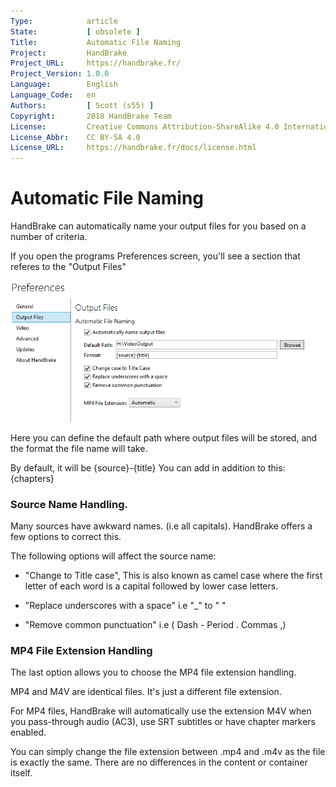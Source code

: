 ```yaml
---
Type:            article
State:           [ obsolete ]
Title:           Automatic File Naming
Project:         HandBrake
Project_URL:     https://handbrake.fr/
Project_Version: 1.0.0
Language:        English
Language_Code:   en
Authors:         [ Scott (s55) ]
Copyright:       2018 HandBrake Team
License:         Creative Commons Attribution-ShareAlike 4.0 International
License_Abbr:    CC BY-SA 4.0
License_URL:     https://handbrake.fr/docs/license.html
---
```


Automatic File Naming
=============================

HandBrake can automatically name your output files for you based on a number of criteria.

If you open the programs Preferences screen, you'll see a section that referes to the "Output Files"

![File output preferences](../../images/windows/output-file-preferences-1.0.0.png "File output preferences")

Here you can define the default path where output files will be stored, and the format the file name will take.

By default, it will be {source}-{title}
You can add in addition to this: {chapters}


### Source Name Handling.

Many sources have awkward names. (i.e all capitals). HandBrake offers a few options to correct this.

The following options will affect the source name:

- "Change to Title case",  This is also known as camel case where the first letter of each word is a capital followed by lower case letters.

- "Replace underscores with a space"  i.e  "_" to " "

- "Remove common punctuation" i.e ( Dash - Period . Commas ,)

### MP4 File Extension Handling

The last option allows you to choose the MP4 file extension handling.

MP4 and M4V are identical files. It's just a different file extension.

For MP4 files, HandBrake will automatically use the extension M4V when you pass-through audio (AC3), use SRT subtitles or have chapter markers enabled.

You can simply change the file extension between .mp4 and .m4v as the file is exactly the same. There are no differences in the content or container itself.

